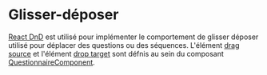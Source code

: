# Glisser-déposer

[React DnD](https://github.com/react-dnd/react-dnd) est utilisé pour implémenter le comportement de glisser déposer utilisé pour déplacer des questions ou des séquences. L'élément
[drag source](http://react-dnd.github.io/react-dnd/docs-drag-source.html) et l'élément
[drop target](http://react-dnd.github.io/react-dnd/docs-drop-target.html) sont défnis au sein du composant [QuestionnaireComponent](https://github.com/InseeFr/Pogues/blob/main/src/layout/questionnaire-list-components/components/questionnaire-component.jsx).
